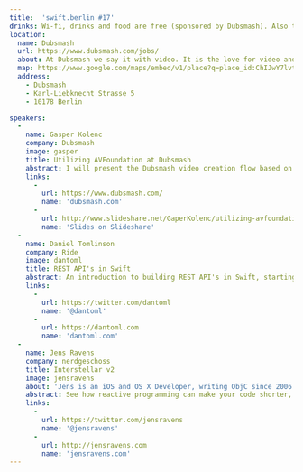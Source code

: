 ```yaml
---
title:  'swift.berlin #17'
drinks: Wi-fi, drinks and food are free (sponsored by Dubsmash). Also there are quite a lot of bars and restaurants around the place.
location:
  name: Dubsmash
  url: https://www.dubsmash.com/jobs/
  about: At Dubsmash we say it with video. It is the love for video and the passion for quotes that have brought our team together and kept us going since day one. Millions of people are using our platform everyday and we made it our mission to help them keep spreading the fun across all continents. If you’re in for the ride, join the dub club as we introduce the world to video-quote conversations!
  map: https://www.google.com/maps/embed/v1/place?q=place_id:ChIJwY7lvt9RqEcREh8sc9nl-kw
  address:
    - Dubsmash
    - Karl-Liebknecht Strasse 5
    - 10178 Berlin

speakers:
  -
    name: Gasper Kolenc
    company: Dubsmash
    image: gasper
    title: Utilizing AVFoundation at Dubsmash
    abstract: I will present the Dubsmash video creation flow based on where we use AVFoundation to its fullest extent. It has been very much a love / hate relationship with AVFoundation so I will also present some pitfalls we faced and how to overcome them.
    links:
      -
        url: https://www.dubsmash.com/
        name: 'dubsmash.com'
      -
        url: http://www.slideshare.net/GaperKolenc/utilizing-avfoundation-at-dubsmash
        name: 'Slides on Slideshare'
  -
    name: Daniel Tomlinson
    company: Ride
    image: dantoml
    title: REST API's in Swift
    abstract: An introduction to building REST API's in Swift, starting with an intro to the key components and tools before then diving in to building a simple todo list API.
    links:
      -
        url: https://twitter.com/dantoml
        name: '@dantoml'
      -
        url: https://dantoml.com
        name: 'dantoml.com'
  -
    name: Jens Ravens
    company: nerdgeschoss
    title: Interstellar v2
    image: jensravens
    about: 'Jens is an iOS and OS X Developer, writing ObjC since 2006. Currently working at <a href="http://nerdgeschoss.de" target="new">nerdgeschoss</a>.'
    abstract: See how reactive programming can make your code shorter, easier to read and more elegant with the next major version of the <a href="https://github.com/jensravens/Interstellar" target="new">Interstellar</a> framework.
    links:
      -
        url: https://twitter.com/jensravens
        name: '@jensravens'
      -
        url: http://jensravens.com
        name: 'jensravens.com'
---
```

